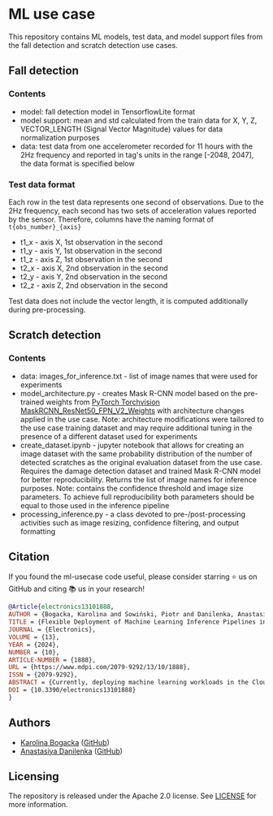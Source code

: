 # ML use case

This repository contains ML models, test data, and model support files from the fall detection and scratch detection use cases.

## Fall detection

### Contents

- model: fall detection model in TensorflowLite format
- model support: mean and std calculated from the train data for X, Y, Z, VECTOR_LENGTH (Signal Vector Magnitude) values for data normalization purposes
- data: test data from one accelerometer recorded for 11 hours with the 2Hz frequency and reported in tag's units in the range [-2048, 2047], the data format is specified below

### Test data format

Each row in the test data represents one second of observations. Due to the 2Hz frequency, each second has two sets of acceleration values reported by the sensor. 
Therefore, columns have the naming format of `t{obs_number}_{axis}`

- t1_x - axis X, 1st observation in the second
- t1_y - axis Y, 1st observation in the second
- t1_z - axis Z, 1st observation in the second
- t2_x - axis X, 2nd observation in the second
- t2_y - axis Y, 2nd observation in the second
- t2_z - axis Z, 2nd observation in the second

Test data does not include the vector length, it is computed additionally during pre-processing. 

## Scratch detection

### Contents

- data: images_for_inference.txt - list of image names that were used for experiments 
- model_architecture.py - creates Mask R-CNN model based on the pre-trained weights from [PyTorch Torchvision MaskRCNN_ResNet50_FPN_V2_Weights](https://pytorch.org/vision/main/models/generated/torchvision.models.detection.maskrcnn_resnet50_fpn_v2.html) with architecture changes applied in the use case. Note: architecture modifications were tailored to the use case training dataset and may require additional tuning in the presence of a different dataset used for experiments
- create_dataset.ipynb - jupyter notebook that allows for creating an image dataset with the same probability distribution of the number of detected scratches as the original evaluation dataset from the use case. Requires the damage detection dataset and trained Mask R-CNN model for better reproducibility. Returns the list of image names for inference purposes. Note: contains the confidence threshold and image size parameters. To achieve full reproducibility both parameters should be equal to those used in the inference pipeline
- processing_inference.py - a class devoted to pre-/post-processing activities such as image resizing, confidence filtering, and output formatting

## Citation

If you found the ml-usecase code useful, please consider starring ⭐ us on GitHub and citing 📚 us in your research!

```bibtex
@Article{electronics13101888,
AUTHOR = {Bogacka, Karolina and Sowiński, Piotr and Danilenka, Anastasiya and Biot, Francisco Mahedero and Wasielewska-Michniewska, Katarzyna and Ganzha, Maria and Paprzycki, Marcin and Palau, Carlos E.},
TITLE = {Flexible Deployment of Machine Learning Inference Pipelines in the Cloud–Edge–IoT Continuum},
JOURNAL = {Electronics},
VOLUME = {13},
YEAR = {2024},
NUMBER = {10},
ARTICLE-NUMBER = {1888},
URL = {https://www.mdpi.com/2079-9292/13/10/1888},
ISSN = {2079-9292},
ABSTRACT = {Currently, deploying machine learning workloads in the Cloud–Edge–IoT continuum is challenging due to the wide variety of available hardware platforms, stringent performance requirements, and the heterogeneity of the workloads themselves. To alleviate this, a novel, flexible approach for machine learning inference is introduced, which is suitable for deployment in diverse environments—including edge devices. The proposed solution has a modular design and is compatible with a wide range of user-defined machine learning pipelines. To improve energy efficiency and scalability, a high-performance communication protocol for inference is propounded, along with a scale-out mechanism based on a load balancer. The inference service plugs into the ASSIST-IoT reference architecture, thus taking advantage of its other components. The solution was evaluated in two scenarios closely emulating real-life use cases, with demanding workloads and requirements constituting several different deployment scenarios. The results from the evaluation show that the proposed software meets the high throughput and low latency of inference requirements of the use cases while effectively adapting to the available hardware. The code and documentation, in addition to the data used in the evaluation, were open-sourced to foster adoption of the solution.},
DOI = {10.3390/electronics13101888}
}

```

## Authors

- [Karolina Bogacka](https://orcid.org/0000-0002-7109-891X) ([GitHub](https://github.com/Karolina-Bogacka))
- [Anastasiya Danilenka](https://orcid.org/0000-0002-3080-0303) ([GitHub](https://github.com/adanilenka))

## Licensing
The repository is released under the Apache 2.0 license. See [LICENSE](LICENSE) for more information.
